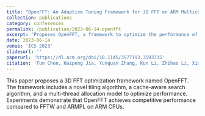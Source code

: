 ```yaml
---
title: "OpenFFT: An Adaptive Tuning Framework for 3D FFT on ARM Multicore CPUs"
collection: publications
category: conferences
permalink: /publication/2023-06-14-openfft
excerpt: 'Proposes OpenFFT, a framework to optimize the performance of 3D FFT on ARM multicore CPUs.'
date: 2023-06-14
venue: 'ICS 2023'
slidesurl: ''
paperurl: 'https://dl.acm.org/doi/10.1145/3577193.3593735'
citation: 'Tun Chen, Haipeng Jia, Yunquan Zhang, Kun Li, Zhihao Li, Xiang Zhao, **Jianyu Yao**, Chendi Li. (2023). &quot;OpenFFT: An Adaptive Tuning Framework for 3D FFT on ARM Multicore CPUs.&quot; <i>ICS 2023</i>. pp. 398-409.'
---
```


This paper proposes a 3D FFT optimization framework named OpenFFT. The framework includes a novel tiling algorithm, a cache-aware search algorithm, and a multi-thread allocation model to optimize performance. Experiments demonstrate that OpenFFT achieves competitive performance compared to FFTW and ARMPL on ARM CPUs.
